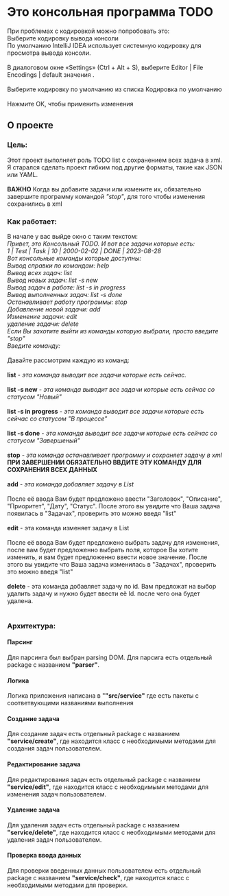 # Это консольная программа TODO
При проблемах с кодировкой можно попробовать это:
</br>
Выберите кодировку вывода консоли
</br>
По умолчанию IntelliJ IDEA использует системную кодировку для просмотра вывода консоли.
</br>
</br>
В диалоговом окне «Settings» (Ctrl + Alt + S), выберите Editor | File Encodings | default значения .
</br>
</br>
Выберите кодировку по умолчанию из списка Кодировка по умолчанию
</br>
</br>
Нажмите ОК, чтобы применить изменения

<h2>О проекте</h2>
<h3>Цель:</h3>
Этот проект выполняет роль TODO list с сохранением всех задача в xml.
Я старался сделать проект гибким под другие форматы, такие как JSON или YAML.
</br>
</br>
<b>ВАЖНО</b> Когда вы добавите задачи или измените их, 
обязательно завершите программу командой <i>"stop"</i>,
для того чтобы изменения сохранились в xml

<h3>Как работает:</h3>
В начале у вас выйде окно с таким текстом:
<i>
</br>
Привет, это Консольный TODO. И вот все задачи которые есть:
</br>
1 | Test | Task | 10 | 2000-02-02 | DONE | 2023-08-28
</br>
Вот консольные команды которые доступны:
</br>
Вывод справки по командам: help
</br>
Вывод всех задач: list
</br>
Вывод новых задач: list -s new
</br>
Вывод задач в работе: list -s in progress
</br>
Вывод выполненных задач: list -s done
</br>
Останавливает работу программы: stop
</br>
Добавление новой задачи: add
</br>
Изменение задачи: edit
</br>
удаление задачи: delete
</br>
Если Вы захотите выйти из команды которую выбрали, просто введите "stop"
</br>
Введите команду: 
</i>
</br>
</br>
Давайте рассмотрим каждую из команд:

</br>
</br>
<b>list</b> - <i>эта команда выводит все задачи которые есть сейчас.</i>
</br>
</br>
<b>list -s new</b> - <i>эта команда выводит все задачи которые есть сейчас со статусом "Новый"</i>
</br>
</br>
<b>list -s in progress</b> - <i>эта команда выводит все задачи которые есть сейчас со статусом "В процессе"</i>
</br>
</br>
<b>list -s done</b> - <i>эта команда выводит все задачи которые есть сейчас со статусом "Завершеный"</i>
</br>
</br>
<b>stop</b> - <i>эта команда останавливает программу и сохраняет задачу в xml</i>
</br>
<b>ПРИ ЗАВЕРШЕНИИ ОБЯЗАТЕЛЬНО ВВДИТЕ ЭТУ КОМАНДУ ДЛЯ СОХРАНЕНИЯ ВСЕХ ДАННЫХ</b>
</br>
</br>
<b>add</b> - <i>эта команда добавляет задачу в List</i>
</br>
</br>
После её ввода Вам будет предложено ввести "Заголовок", "Описание", "Приоритет", "Дату", "Статус".
После этого вы увидите что Ваша задача появилась в "Задачах", проверить это можно введя "list"
</br>
</br>
<b>edit</b> - эта команда изменяет задачу в List
</br>
</br>
После её ввода Вам будет предложено выбрать задачу для изменения, после вам будет предложенно выбрать поля, которое Вы хотите изменить, и вам будет предложенно ввести новое значение.
После этого вы увидите что Ваша задача изменилась в "Задачах", проверить это можно введя "list"
</br>
</br>
<b>delete</b> - эта команда добавляет задачу по id. Вам предложат на выбор удалить задачу и нужно будет ввести её Id. после чего она будет удалена.
</br>
</br>

<h3>Архитектура:</h3>
<h4>Парсинг</h4>
Для парсинга был выбран parsing DOM. 
Для парсига есть отдельный package с названием <b>"parser"</b>.
<h4>Логика</h4>
Логика приложения написана в "<b>"src/service"</b> где есть пакеты с соответвующими названиями выполнения

<h4>Создание задача</h4>
Для создание задач есть отдельный package с названием <b>"service/create"</b>, где находится класс
с необходимыми методами для создания задач пользователем.

<h4>Редактирование задача</h4>
Для редактирования задач есть отдельный package с названием <b>"service/edit"</b>, где находится класс
с необходимыми методами для изменения задач пользователем.

<h4>Удаление задача</h4>
Для удаления задач есть отдельный package с названием <b>"service/delete"</b>, где находится класс
с необходимыми методами для удаления задач пользователем.

<h4>Проверка ввода данных</h4>
Для проверки введенных данных пользователем есть отдельный package с названием <b>"service/check"</b>, где находится класс
с необходимыми методами для проверки.

